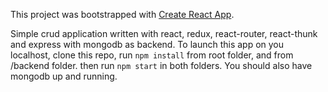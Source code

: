 This project was bootstrapped with [Create React App](https://github.com/facebookincubator/create-react-app).

Simple crud application written with react, redux, react-router, react-thunk and express with mongodb as backend. 
To launch this app on you localhost, clone this repo, run ```npm install``` from root folder, and from /backend folder. then run ```npm start``` in both folders. You should also have mongodb up and running.
